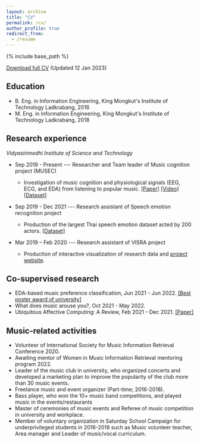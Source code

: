 ```yaml
---
layout: archive
title: "CV"
permalink: /cv/
author_profile: true
redirect_from:
  - /resume
---
```


{% include base_path %}

[Download full CV](https://drive.google.com/open?id=1LvZ3vvuR1KAmrzcuWGJYkL-c2yZ2f5If&authuser=soravitt.sang%40gmail.com&usp=drive_fs) (Updated 12 Jan 2023)

## Education

* B. Eng. in Information Engineering, King Mongkut's Institute of Technology Ladkrabang, 2016
  <!-- * Thesis --- Thai music emotion recognition based on Western music (written in Thai) [[Link]](https://opac.lib.kmitl.ac.th/catalog/BibItem.aspx?BibID=b00273711) -->
* M. Eng. in Information Engineering, King Mongkut's Institute of Technology Ladkrabang, 2018
  <!-- * Thesis --- Note score recognition -->
<!-- * Ph.D in Version Control Theory, GitHub University, 2018 (expected) -->

## Research experience

*Vidyasirimedhi Institute of Science and Technology*
* Sep 2019 - Present --- Researcher and Team leader of Music cognition project (MUSEC)
  * Investigation of music cognition and physiological signals (EEG, ECG, and EDA) from listening to popular music. [[Paper]](https://ieeexplore.ieee.org/document/9402806) [[Video]](https://youtu.be/jdnipFzvos4) [[Dataset]](https://github.com/IoBT-VISTEC/MUSEC)
  <!-- * Supervisor: Asst. Prof. Dr. Theerawit Wilaiprasitporn -->

* Sep 2019 - Dec 2021 --- Research assistant of Speech emotion recognition project
  * Production of the largest Thai speech emotion dataset acted by 200 actors. [[Dataset]](https://github.com/vistec-AI/dataset-releases/releases/tag/v1)

* Mar 2019 – Feb 2020 --- Research assistant of VISRA project 
  * Production of interactive visualization of research data and [project website](https://visra.vistec.ac.th).

## Co-supervised research
<!-- * Benchmarking Time-Frequency Representation Methods in EEG-based Music Preference Recognition Using Deep Learning Approach, Jun 2022 - Present. -->
* EDA-based music preference classification, Jun 2021 - Jun 2022. [[Best poster award of university]](https://drive.google.com/file/d/1fhBA9g-PXZKsSzrXUBVIheheM-3AjHIY/view)
* What does music arouse you?, Oct 2021 - May 2022.
* Ubiquitous Affective Computing: A Review, Feb 2021 - Dec 2021. [[Paper]](https://ieeexplore.ieee.org/document/9662339)

<!-- ## Skills
* Programming
  * Python, R, MATLAB, Javascript, HTML, and CSS
* Language 
  * Thai (Native)
  * CEFR Level B2 in all tasks -->

## Music-related activities

  * Volunteer of International Society for Music Information Retrieval Conference 2020.
  * Awaiting mentor of Women in Music Information Retrieval mentoring program 2022.
  * Leader of the music club in university, who organized concerts and developed a marketing plan to improve the popularity of the club more than 30 music events.
  * Freelance music and event organizer (Part-time; 2016-2018).
  * Bass player, who won the 10+ music band competitions, and played music in the events/restaurants 
  * Master of ceremonies of music events and Referee of music competition in university and workplace.
  * Member of voluntary organization in Saturday School Campaign for underprivileged students in 2016-2018 such as Music volunteer teacher, Area manager and Leader of music/vocal curriculum.